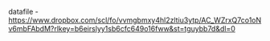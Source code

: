 datafile - https://www.dropbox.com/scl/fo/vvmgbmxy4hl2zltiu3ytp/AC_WZrxQ7co1oNv6mbFAbdM?rlkey=b6eirslyy1sb6cfc649o16fww&st=tguybb7d&dl=0
